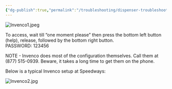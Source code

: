 ```yaml
---
{"dg-publish":true,"permalink":"/troubleshooting/dispenser-troubleshooting/crind/invenco-ncr/"}
---
```


![Invenco1.jpeg](/img/user/Assets/Images/Invenco1.jpeg)

To access, wait till “one moment please” then press the bottom left button (help), release, followed by the bottom right button.  
PASSWORD: 123456

NOTE - Invenco does most of the configuration themselves.  Call them at 
(877) 515-0939.  Beware, it takes a long time to get them on the phone. 

Below is a typical Invenco setup at Speedways:

![Invenco2.jpg](/img/user/Assets/Images/Invenco2.jpg)

